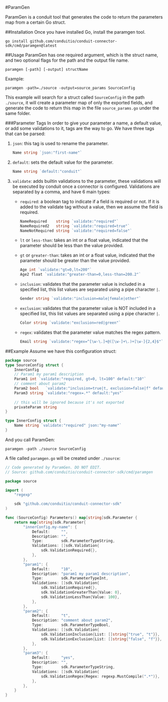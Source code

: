 #ParamGen

ParamGen is a conduit tool that generates the code to return the parameters map from a certain Go struct.

##Installation
Once you have installed Go, install the paramgen tool.
````
go install github.com/conduitio/conduit-connector-sdk/cmd/paramgen@latest
````

##Usage
ParamGen has one required argument, which is the struct name, and two optional flags for the path and the output file name.
````
paramgen [-path] [-output] structName
````
Example:
````
paramgen -path=./source -output=source_params SourceConfig
````
This example will search for a struct called `SourceConfig` in the path `./source`, it will create a parameter map of
only the exported fields, and generate the code to return this map in the file `source_params.go` under the same folder.

###Parameter Tags 
In order to give your parameter a name, a default value, or add some validations to it, tags are the way to go.
We have three tags that can be parsed:
1. `json`: this tag is used to rename the parameter.
   ```go
   Name string `json:"first-name"`
   
2. `default`: sets the default value for the parameter.
      ```go
   Name string `default:"conduit"`
3. `validate`: adds builtin validations to the parameter, these validations will be executed by conduit once a connector
   is configured. Validations are separated by a comma, and have 6 main types:
    * `required`: a boolean tag to indicate if a field is required or not. If it is added to the validate tag without a
    value, then we assume the field is required.
      ```go
      NameRequired    string `validate:"required"`
      NameRequired2   string `validate:"required=true"`
      NameNotRequired string `validate:"required=false"`
    * `lt` or `less-than`: takes an int or a float value, indicated that the parameter should be less than the value provided.
    * `gt` or `greater-than`: takes an int or a float value, indicated that the parameter should be greater than the value provided.

      ```go
      Age int `validate:"gt=0,lt=200"`
      Age2 float `validate:"greater-than=0,less-than=200.2"`
    * `inclusion`: validates that the parameter value is included in a specified list, this list values are separated
      using a pipe character `|`.
      ```go
      Gender string `validate:"inclusion=male|female|other"`
   * `exclusion`: validates that the parameter value is NOT included in a specified list, this list values are separated
      using a pipe character `|`.
      ```go
      Color string `validate:"exclusion=red|green"`
   * `regex`: validates that the parameter value matches the regex pattern.
      ```go
      Email string `validate:"regex=^[\w-\.]+@([\w-]+\.)+[\w-]{2,4}$"`

##Example
Assume we have this configuration struct:
````go
package source
type SourceConfig struct {
	InnerConfig
	// Param1 my param1 description
	Param1 int `validate:"required, gt=0, lt=100" default:"10"`
	// comment about param2
	Param2 bool   `validate:"inclusion=true|t, exclusion=false|f" default:"t"`
	Param3 string `validate:"regex=.*" default:"yes"`
	
	// this will be ignored because it's not exported
	privateParam string
}

type InnerConfig struct {
	Name string `validate:"required" json:"my-name"`
}
````
And you call ParamGen:
````
paramgen -path ./source SourceConfig
````
A file called `paramgen.go` will be created under `./source`:
````go
// Code generated by ParamGen. DO NOT EDIT.
// Source: github.com/conduitio/conduit-connector-sdk/cmd/paramgen

package source

import (
	"regexp"

	sdk "github.com/conduitio/conduit-connector-sdk"
)

func (SourceConfig) Parameters() map[string]sdk.Parameter {
	return map[string]sdk.Parameter{
		"innerConfig.my-name": {
			Default:     "",
			Description: "",
			Type:        sdk.ParameterTypeString,
			Validations: []sdk.Validation{
				sdk.ValidationRequired{},
			},
		},
		"param1": {
			Default:     "10",
			Description: "param1 my param1 description",
			Type:        sdk.ParameterTypeInt,
			Validations: []sdk.Validation{
				sdk.ValidationRequired{},
				sdk.ValidationGreaterThan{Value: 0},
				sdk.ValidationLessThan{Value: 100},
			},
		},
		"param2": {
			Default:     "t",
			Description: "comment about param2",
			Type:        sdk.ParameterTypeBool,
			Validations: []sdk.Validation{
				sdk.ValidationInclusion{List: []string{"true", "t"}},
				sdk.ValidationExclusion{List: []string{"false", "f"}},
			},
		},
		"param3": {
			Default:     "yes",
			Description: "",
			Type:        sdk.ParameterTypeString,
			Validations: []sdk.Validation{
				sdk.ValidationRegex{Regex: regexp.MustCompile(".*")},
			},
		},
	}
}

````